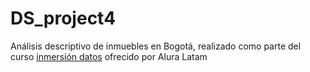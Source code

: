 # DS_project4
Análisis descriptivo de inmuebles en Bogotá, realizado como parte del curso [inmersión datos](https://www.aluracursos.com/inmersion-datos/) ofrecido por Alura Latam

